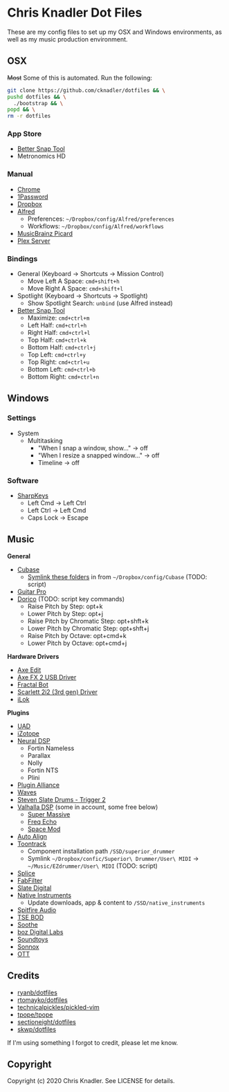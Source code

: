 # Chris Knadler Dot Files

These are my config files to set up my OSX and Windows environments, as well as my music production environment.

## OSX

~~Most~~ Some of this is automated. Run the following:

```bash
git clone https://github.com/cknadler/dotfiles && \
pushd dotfiles && \
  ./bootstrap && \
popd && \
rm -r dotfiles
```

### App Store

- [Better Snap Tool](http://blog.boastr.net/bettersnaptool/)
- Metronomics HD

### Manual

- [Chrome](https://www.google.com/chrome)
- [1Password](https://1password.com/)
- [Dropbox](https://www.dropbox.com/install)
- [Alfred](https://www.alfredapp.com/)
  - Preferences: `~/Dropbox/config/Alfred/preferences`
  - Workflows: `~/Dropbox/config/Alfred/workflows`
- [MusicBrainz Picard](https://picard.musicbrainz.org/)
- [Plex Server](https://www.plex.tv/media-server-downloads/)

### Bindings

- General (Keyboard -> Shortcuts -> Mission Control)
  - Move Left A Space: `cmd+shift+h`
  - Move Right A Space: `cmd+shift+l`
- Spotlight (Keyboard -> Shortcuts -> Spotlight)
  - Show Spotlight Search: `unbind` (use Alfred instead)
- [Better Snap Tool](http://blog.boastr.net/bettersnaptool/)
  - Maximize: `cmd+ctrl+m`
  - Left Half: `cmd+ctrl+h`
  - Right Half: `cmd+ctrl+l`
  - Top Half: `cmd+ctrl+k`
  - Bottom Half: `cmd+ctrl+j`
  - Top Left: `cmd+ctrl+y`
  - Top Right: `cmd+ctrl+u`
  - Bottom Left: `cmd+ctrl+b`
  - Bottom Right: `cmd+ctrl+n`

## Windows

### Settings

- System
  - Multitasking
    - "When I snap a window, show..." -> off
    - "When I resize a snapped window..." -> off
    - Timeline -> off

### Software

- [SharpKeys](https://github.com/randyrants/sharpkeys)
  - Left Cmd -> Left Ctrl
  - Left Ctrl -> Left Cmd
  - Caps Lock -> Escape

## Music

**General**

- [Cubase](https://www.steinberg.net/en/mysteinberg/my_products.html)
  - [Symlink these folders](https://helpcenter.steinberg.de/hc/en-us/articles/360000327730-Location-file-paths-of-presets-in-Cubase-and-Nuendo-) in from `~/Dropbox/config/Cubase` (TODO: script)
- [Guitar Pro](https://www.guitar-pro.com/en/index.php)
- [Dorico](https://new.steinberg.net/dorico/) (TODO: script key commands)
  - Raise Pitch by Step: opt+k
  - Lower Pitch by Step: opt+j
  - Raise Pitch by Chromatic Step: opt+shft+k
  - Lower Pitch by Chromatic Step: opt+shft+j
  - Raise Pitch by Octave: opt+cmd+k
  - Lower Pitch by Octave: opt+cmd+j


**Hardware Drivers**

- [Axe Edit](https://www.fractalaudio.com/axe-edit/)
- [Axe FX 2 USB Driver](https://www.fractalaudio.com/axe-fx-ii-downloads/)
- [Fractal Bot](https://www.fractalaudio.com/fractal-bot/)
- [Scarlett 2i2 (3rd gen) Driver](https://customer.focusrite.com/en/support/downloads?brand=Focusrite&product_by_range=1361&download_type=all)
- [iLok](https://www.ilok.com/#!license-manager)

**Plugins**

- [UAD](https://www.uaudio.com/my/account/)
- [iZotope](https://www.izotope.com/en/account/overview)
- [Neural DSP](https://neuraldsp.com/)
  - Fortin Nameless
  - Parallax
  - Nolly
  - Fortin NTS
  - Plini
- [Plugin Alliance](https://www.plugin-alliance.com/)
- [Waves](https://www.waves.com/login)
- [Steven Slate Drums - Trigger 2](https://my.stevenslateaudio.com/)
- [Valhalla DSP](https://valhalladsp.com/my-account/) (some in account, some free below)
  - [Super Massive](https://valhalladsp.com/shop/reverb/valhalla-supermassive/)
  - [Freq Echo](https://valhalladsp.com/shop/delay/valhalla-freq-echo/)
  - [Space Mod](https://valhalladsp.com/shop/modulation/valhalla-space-modulator/)
- [Auto Align](https://www.soundradix.com/)
- [Toontrack](https://www.toontrack.com/product-manager/)
  - Component installation path `/SSD/superior_drummer`
  - Symlink `~/Dropbox/confic/Superior\ Drummer/User\ MIDI` -> `~/Music/EZdrummer/User\ MIDI` (TODO: script)
- [Splice](https://splice.com/plugins/your-plugins)
- [FabFilter](https://www.fabfilter.com/download/)
- [Slate Digital](https://slatedigital.com/installers/)
- [Native Instruments](https://www.native-instruments.com/en/specials/native-access/)
  - Update downloads, app & content to `/SSD/native_instruments`
- [Spitfire Audio](https://www.spitfireaudio.com/info/library-manager/)
- [TSE BOD](https://www.tseaudio.com/software/tseBOD)
- [Soothe](https://oeksound.com/plugins/)
- [boz Digital Labs](https://www.bozdigitallabs.com/my-account/downloads/)
- [Soundtoys](https://acct.soundtoys.com/acct/downloads)
- [Sonnox](https://www.sonnox.com/mysonnox)
- [OTT](https://splice.com/plugins/3788-ott-vst-au-by-xfer-records)

## Credits

* [ryanb/dotfiles](https://github.com/ryanb/dotfiles)
* [rtomayko/dotfiles](https://github.com/rtomayko/dotfiles)
* [technicalpickles/pickled-vim](https://github.com/technicalpickles/pickled-vim)
* [tpope/tpope](https://github.com/tpope/tpope)
* [sectioneight/dotfiles](https://github.com/sectioneight/dotfiles)
* [skwp/dotfiles](https://github.com/skwp/dotfiles)

If I'm using something I forgot to credit, please let me know.

## Copyright

Copyright (c) 2020 Chris Knadler. See LICENSE for details.

